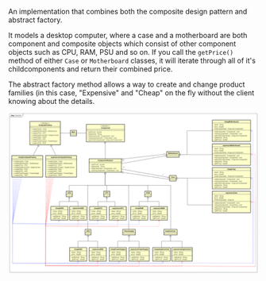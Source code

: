 An implementation that combines both the composite design pattern and abstract factory.

It models a desktop computer, where a case and a motherboard are both component and composite objects which consist of other component objects such as CPU, RAM, PSU and so on. If you call the `getPrice()` method of either `Case` or `Motherboard` classes, it will iterate through all of it's childcomponents and return their combined price.

The abstract factory method allows a way to create and change product families (in this case, "Expensive" and "Cheap" on the fly without the client knowing about the details.

![alt text](UML%2003b%20Composite%20Abstract%20Factory.png)
